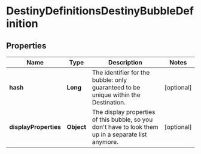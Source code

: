 
# DestinyDefinitionsDestinyBubbleDefinition

## Properties
Name | Type | Description | Notes
------------ | ------------- | ------------- | -------------
**hash** | **Long** | The identifier for the bubble: only guaranteed to be unique within the Destination. |  [optional]
**displayProperties** | **Object** | The display properties of this bubble, so you don&#39;t have to look them up in a separate list anymore. |  [optional]



